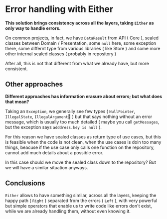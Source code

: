 # Error handling with Either

**This solution brings consistency across all the layers, taking `Either` as only way to handle errors.** 

On common projects, in fact, we have `DataResult` from API ( Core ), sealed classes between Domain / Presentation, some `null` here, some exception there, some differnt type from various libraries ( like Store ) and some more other internal sealed classes ( probably in repository )



After all, this is not that different from what we already have, but more consistent.



## Other approaches

**Different approaches has information erasure about errors; but what does that mean?**

Taking an `Exception`, we generally see few types ( `NullPointer`, `IllegalState`, `IllegalArgument` ) but that says nothing without an error message, which is usually too much detailed ( maybe you call `getMessages`, but the exception says `adddress.key is null` ).



For this reason we have sealed classes as return type of use cases, but this is feasible when the code is not clean, when the use cases is doin too many things, beacuse if the use case only calls one function on the repository, cannot add much details about a possible error.



In this case should we move the sealed class down to the repository? But we will have a similar situation anyways.



## Conclusions

`Either` allows to have something similar, across all the layers, keeping the happy path ( `Right` ) separated from the errors ( `Left` ), with very powerful but simple operators that enable us to write code like errors don't exist, while we are already handling them, without even knowing it.

